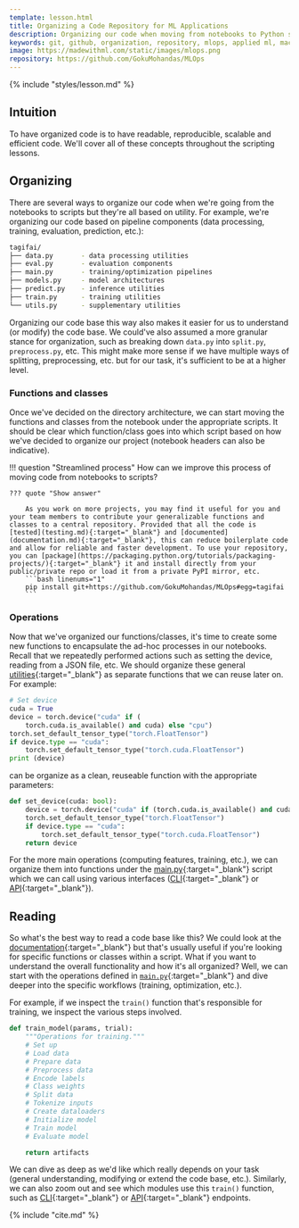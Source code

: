 ```yaml
---
template: lesson.html
title: Organizing a Code Repository for ML Applications
description: Organizing our code when moving from notebooks to Python scripts.
keywords: git, github, organization, repository, mlops, applied ml, machine learning, ml in production, machine learning in production, applied machine learning
image: https://madewithml.com/static/images/mlops.png
repository: https://github.com/GokuMohandas/MLOps
---
```


{% include "styles/lesson.md" %}

## Intuition

To have organized code is to have readable, reproducible, scalable and efficient code. We'll cover all of these concepts throughout the scripting lessons.

## Organizing
There are several ways to organize our code when we're going from the notebooks to scripts but they're all based on utility. For example, we're organizing our code based on pipeline components (data processing, training, evaluation, prediction, etc.):

```bash linenums="1"
tagifai/
├── data.py       - data processing utilities
├── eval.py       - evaluation components
├── main.py       - training/optimization pipelines
├── models.py     - model architectures
├── predict.py    - inference utilities
├── train.py      - training utilities
└── utils.py      - supplementary utilities
```

Organizing our code base this way also makes it easier for us to understand (or modify) the code base. We could've also assumed a more granular stance for organization, such as breaking down `data.py` into `split.py`, `preprocess.py`, etc. This might make more sense if we have multiple ways of splitting, preprocessing, etc. but for our task, it's sufficient to be at a higher level.

### Functions and classes

Once we've decided on the directory architecture, we can start moving the functions and classes from the notebook under the appropriate scripts. It should be clear which function/class goes into which script based on how we've decided to organize our project (notebook headers can also be indicative).

!!! question "Streamlined process"
    How can we improve this process of moving code from notebooks to scripts?

    ??? quote "Show answer"

        As you work on more projects, you may find it useful for you and your team members to contribute your generalizable functions and classes to a central repository. Provided that all the code is [tested](testing.md){:target="_blank"} and [documented](documentation.md){:target="_blank"}, this can reduce boilerplate code and allow for reliable and faster development. To use your repository, you can [package](https://packaging.python.org/tutorials/packaging-projects/){:target="_blank"} it and install directly from your public/private repo or load it from a private PyPI mirror, etc.
        ```bash linenums="1"
        pip install git+https://github.com/GokuMohandas/MLOps#egg=tagifai
        ```

### Operations

Now that we've organized our functions/classes, it's time to create some new functions to encapsulate the ad-hoc processes in our notebooks. Recall that we repeatedly performed actions such as setting the device, reading from a JSON file, etc. We should organize these general [utilities](https://github.com/GokuMohandas/MLOps/blob/main/tagifai/utils.py){:target="_blank"} as separate functions that we can reuse later on. For example:

```python linenums="1"
# Set device
cuda = True
device = torch.device("cuda" if (
    torch.cuda.is_available() and cuda) else "cpu")
torch.set_default_tensor_type("torch.FloatTensor")
if device.type == "cuda":
    torch.set_default_tensor_type("torch.cuda.FloatTensor")
print (device)
```

can be organize as a clean, reuseable function with the appropriate parameters:

```python linenums="1"
def set_device(cuda: bool):
    device = torch.device("cuda" if (torch.cuda.is_available() and cuda) else "cpu")
    torch.set_default_tensor_type("torch.FloatTensor")
    if device.type == "cuda":
        torch.set_default_tensor_type("torch.cuda.FloatTensor")
    return device
```

For the more main operations (computing features, training, etc.), we can organize them into functions under the [main.py](https://github.com/GokuMohandas/MLOps/blob/main/tagifai/main.py){:target="_blank"} script which we can call using various interfaces ([CLI](cli.md){:target="_blank"} or [API](cli.md){:target="_blank"}).


## Reading
So what's the best way to read a code base like this? We could look at the [documentation](https://gokumohandas.github.io/MLOps/){:target="_blank"} but that's usually useful if you're looking for specific functions or classes within a script. What if you want to understand the overall functionality and how it's all organized? Well, we can start with the operations defined in [`main.py`](https://github.com/GokuMohandas/MLOps/blob/main/tagifai/main.py){:target="_blank"} and dive deeper into the specific workflows (training, optimization, etc.).

For example, if we inspect the `train()` function that's responsible for training, we inspect the various steps involved.

```python linenums="1"
def train_model(params, trial):
    """Operations for training."""
    # Set up
    # Load data
    # Prepare data
    # Preprocess data
    # Encode labels
    # Class weights
    # Split data
    # Tokenize inputs
    # Create dataloaders
    # Initialize model
    # Train model
    # Evaluate model

    return artifacts
```

We can dive as deep as we'd like which really depends on your task (general understanding, modifying or extend the code base, etc.). Similarly, we can also zoom out and see which modules use this `train()` function, such as [CLI](cli.md){:target="_blank"} or [API](cli.md){:target="_blank"} endpoints.

<!-- Citation -->
{% include "cite.md" %}
